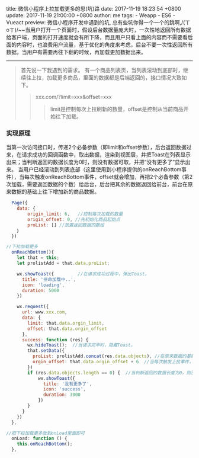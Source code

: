 title: 微信小程序上拉加载更多的思(坑)路
date: 2017-11-19 18:23:54 +0800
update: 2017-11-19 21:00:00 +0800
author: me
tags:
    - Weapp
    - ES6
    - Vueact
preview: 微信小程序开发中遇到的坑, 总有些坑你得一个一个的跳啊,/(ㄒoㄒ)/~~当用户打开一个页面时，假设后台数据量庞大时，一次性地返回所有数据给客户端，页面的打开速度就会有所下降，而且用户只看上面的内容而不需要看后面的内容时，也浪费用户流量，基于优化的角度来考虑，后台不要一次性返回所有数据，当用户有需要再往下翻的时候，再加载更加数据出来。

---
> 首先说一下我遇到的需求。
有一个商品列表页，当列表滚动到底部时，继续往上拉，加载更多商品，里面的数据都是后端返回的，接口情况大致如下。
>> xxx.com/?limit=xxx&offset=xxx
>>> limit是控制每次上拉刷新的数量，offset是控制从当前商品开始往下加载。

### 实现原理
当第一次访问接口时，传递2个必备参数（即limit和offset参数），后台返回数据过来，在请求成功的回调函数中，取出数据，渲染到视图层，并把Toast在列表显示出来；当判断返回的数据长度为0时，则没有数据可取，并把“没有更多了”显示出来。
当用户已经滚动到列表底部（这里使用到小程序提供的onReachBottom事件），当每次触发onReachBottom事件，offset就会增加，再把2个必备参数（第2次加载，需要返回数据的个数）给后台，后台把其余的数据返回给前台，前台在原来数据的基础上往下增加新的商品数据。

```js
  Page({
  	data: {
  		origin_limit: 6,   //控制每次加载的数量
  		origin_offset: 0, //先初始化商品起始点
  		proList: [] //放置返回数据的数组  
  	｝
  })
```

```js 
//下拉加载更多
  onReachBottom(){
    let that = this;
    let prolistAdd = that.data.proList;

    wx.showToast({         //在请求成功过程中，弹出Toast。
      title: '拼命加载中..',
      icon: 'loading',
      duration: 5000
    })

    wx.request({
      url: www.xxx.com,
      data: {
        limit: that.data.orgin_limit,
        offset: that.data.orgin_offset
      },
      success: function (res) {
        wx.hideToast();  //当请求完毕时，隐藏Toast。
        that.setData({
          proList: prolistAdd.concat(res.data.objects), //在原来数据的基础上，增加新加载的商品数据并渲染到视图层。
          orgin_offset: that.data.orgin_offset + 6  //当每次触发上拉事件，offset就会在原数值上增加6。
        })
        if (res.data.objects.length == 0) {  //当判断返回的数据长度为0，则没有数据可取，并把“没有更多了”显示出来。
            wx.showToast({
              title: '没有更多了',
              icon: 'success',
              duration: 3000
            })
        }
      }
    })
  },
```

```js
//把下拉加载更多放到onLoad里面即可
  onLoad: function () {
    this.onReachBottom();
  },
```